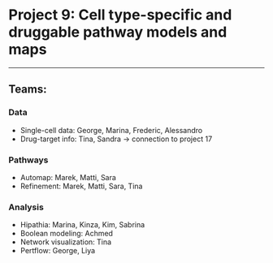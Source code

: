 # Project 9: Cell type-specific and druggable pathway models and maps
----

## Teams:

### Data
* Single-cell data: George, Marina, Frederic, Alessandro
* Drug-target info: Tina, Sandra -> connection to project 17

### Pathways
* Automap: Marek, Matti, Sara
* Refinement: Marek, Matti, Sara, Tina

### Analysis
* Hipathia: Marina, Kinza, Kim, Sabrina
* Boolean modeling: Achmed
* Network visualization: Tina
* Pertflow: George, Liya
